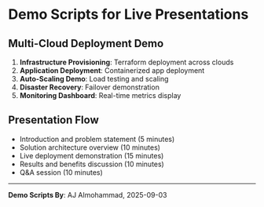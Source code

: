# Demo Scripts for Live Presentations

## Multi-Cloud Deployment Demo
1. **Infrastructure Provisioning**: Terraform deployment across clouds
2. **Application Deployment**: Containerized app deployment
3. **Auto-Scaling Demo**: Load testing and scaling
4. **Disaster Recovery**: Failover demonstration
5. **Monitoring Dashboard**: Real-time metrics display

## Presentation Flow
- Introduction and problem statement (5 minutes)
- Solution architecture overview (10 minutes)  
- Live deployment demonstration (15 minutes)
- Results and benefits discussion (10 minutes)
- Q&A session (10 minutes)

---
**Demo Scripts By**: AJ Almohammad, 2025-09-03

